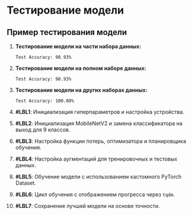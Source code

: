 # Тестирование модели

## Пример тестирования модели

1. **Тестирование модели на части набора данных:**
    ```plaintext
    Test Accuracy: 98.93%
    ```

2. **Тестирование модели на полном наборе данных:**
    ```plaintext
    Test Accuracy: 98.93%
    ```

3. **Тестирование модели на других наборах данных:**
    ```plaintext
    Test Accuracy: 100.00%
    ```
    
1. **#LBL1**: Инициализация гиперпараметров и настройка устройства.
2. **#LBL2**: Инициализация MobileNetV2 и замена классификатора на выход для 9 классов.
3. **#LBL3**: Настройка функции потерь, оптимизатора и планировщика обучения.
4. **#LBL4**: Настройка аугментаций для тренировочных и тестовых данных.
5. **#LBL5**: Обучение модели с использованием кастомного PyTorch Dataset.
6. **#LBL6**: Цикл обучения с отображением прогресса через `tqdm`.
7. **#LBL7**: Сохранение лучшей модели на основе точности.
